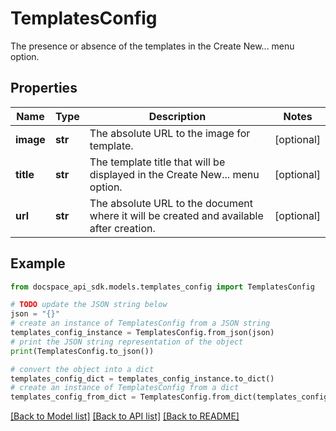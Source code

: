 # TemplatesConfig
The presence or absence of the templates in the Create New... menu option.

## Properties

Name | Type | Description | Notes
------------ | ------------- | ------------- | -------------
**image** | **str** | The absolute URL to the image for template. | [optional] 
**title** | **str** | The template title that will be displayed in the Create New... menu option. | [optional] 
**url** | **str** | The absolute URL to the document where it will be created and available after creation. | [optional] 

## Example

```python
from docspace_api_sdk.models.templates_config import TemplatesConfig

# TODO update the JSON string below
json = "{}"
# create an instance of TemplatesConfig from a JSON string
templates_config_instance = TemplatesConfig.from_json(json)
# print the JSON string representation of the object
print(TemplatesConfig.to_json())

# convert the object into a dict
templates_config_dict = templates_config_instance.to_dict()
# create an instance of TemplatesConfig from a dict
templates_config_from_dict = TemplatesConfig.from_dict(templates_config_dict)
```
[[Back to Model list]](../README.md#documentation-for-models) [[Back to API list]](../README.md#documentation-for-api-endpoints) [[Back to README]](../README.md)


